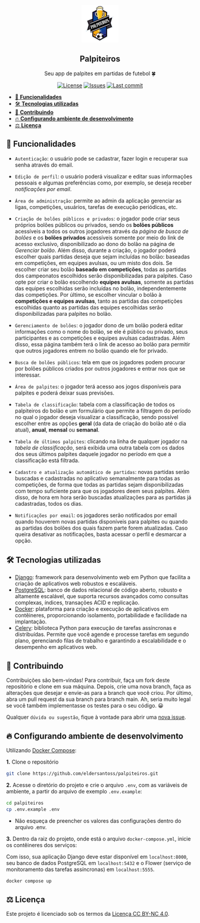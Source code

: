 <div align="center">
  <img src="core\static\core\img\palpiteiros.png" width="100px">
  <h2>Palpiteiros</h2>
  <p>Seu app de palpites em partidas de futebol 🍀</p>

  [![License](https://img.shields.io/github/license/eldersantoss/palpiteiros)](https://creativecommons.org/licenses/by-nc/4.0/legalcode)
  [![Issues](https://img.shields.io/github/issues/eldersantoss/palpiteiros)](https://github.com/eldersantoss/palpiteiros/issues)
  [![Last commit](https://img.shields.io/github/last-commit/eldersantoss/palpiteiros)](https://github.com/eldersantoss/palpiteiros/commits/main)
</div>

- [🚀 **Funcionalidades**](#-funcionalidades)
- [🛠 **Tecnologias utilizadas**](#-tecnologias-utilizadas)
- [🤗 **Contribuindo**](#-contribuindo)
- [🔥 **Configurando ambiente de desenvolvimento**](#-configurando-ambiente-de-desenvolvimento)
- [⚖ **Licença**](#-licença)

<!-- <div align="center"><img src="docs\animacao.gif" width="250"></div> -->

## 🚀 **Funcionalidades**

* `Autenticação`: o usuário pode se cadastrar, fazer login e recuperar sua senha através do email.

* `Edição de perfil`: o usuário poderá visualizar e editar suas informações pessoais e algumas preferências como, por exemplo, se deseja receber *notificações por email*.

* `Área de administração`: permite ao admin da aplicação gerenciar as ligas, competições, usuários, tarefas de execução periódicas, etc.

* `Criação de bolões públicos e privados`: o jogador pode criar seus próprios bolões públicos ou privados, sendo os **bolões públicos** acessíveis a todos os outros jogadores através da *página de busca de bolões* e os **bolões privados** acessíveis somente por meio do link de acesso exclusivo, disponibilizado ao dono do bolão na página de *Gerenciar bolão*. Além disso, durante a criação, o jogador poderá escolher quais partidas deseja que sejam incluídas no bolão: baseadas em competições, em equipes avulsas, ou um misto dos dois. Se escolher criar seu bolão **baseado em competições**, todas as partidas dos campeonatos escolhidos serão disponibilizadas para palpites. Caso opte por criar o bolão escolhendo **equipes avulsas**, somente as partidas das equipes escolhidas serão incluídas no bolão, independentemente das competições. Por último, se escolher vincular o bolão à **competições e equipes avulsas**, tanto as partidas das competições escolhidas quanto as partidas das equipes escolhidas serão disponibilizadas para palpites no bolão.

* `Gerenciamento de bolões`: o jogador dono de um bolão poderá editar informações como o nome do bolão, se ele é público ou privado, seus participantes e as competições e equipes avulsas cadastradas. Além disso, essa página também terá o link de acesso ao bolão para permitir que outros jogadores entrem no bolão quando ele for privado.

* `Busca de bolões públicos`: tela em que os jogadores podem procurar por bolões públicos criados por outros jogadores e entrar nos que se interessar.

* `Área de palpites`: o jogador terá acesso aos jogos disponíveis para palpites e poderá deixar suas previsões.

* `Tabela de classificação`: tabela com a classificação de todos os palpiteiros do bolão e um formulário que permite a filtragem do período no qual o jogador deseja visualizar a classificação, sendo possível escolher entre as opções **geral** (da data de criação do bolão até o dia atual), **anual**, **mensal** ou **semanal**.

* `Tabela de últimos palpites`: clicando na linha de qualquer jogador na *tabela de classificação*, será exibida uma outra tabela com os dados dos seus últimos palpites daquele jogador no período em que a classificação está filtrada.

* `Cadastro e atualização automático de partidas`: novas partidas serão buscadas e cadastradas no aplicativo semanalmente para todas as competições, de forma que todas as partidas sejam disponibilizadas com tempo suficiente para que os jogadores deem seus palpites. Além disso, de hora em hora serão buscadas atualizações para as partidas já cadastradas, todos os dias.

* `Notificações por email`: os jogadores serão notificados por email quando houverem novas partidas disponíveis para palpites ou quando as partidas dos bolões dos quais fazem parte forem atualizadas. Caso queira desativar as notificações, basta acessar o perfil e desmarcar a opção.

## 🛠 **Tecnologias utilizadas**

* [Django](https://www.djangoproject.com/): framework para desenvolvimento web em Python que facilita a criação de aplicativos web robustos e escaláveis.
* [PostgreSQL](https://www.postgresql.org/): banco de dados relacional de código aberto, robusto e altamente escalável, que suporta recursos avançados como consultas complexas, índices, transações ACID e replicação.
* [Docker](https://www.docker.com/): plataforma para criação e execução de aplicativos em contêineres, proporcionando isolamento, portabilidade e facilidade na implantação.
* [Celery](https://docs.celeryq.dev/en/stable/): biblioteca Python para execução de tarefas assíncronas e distribuídas. Permite que você agende e processe tarefas em segundo plano, gerenciando filas de trabalho e garantindo a escalabilidade e o desempenho em aplicativos web.

## 🤗 **Contribuindo**

Contribuições são bem-vindas! Para contribuir, faça um fork deste repositório e clone em sua máquina. Depois, crie uma nova branch, faça as alterações que desejar e envie-as para a branch que você criou. Por último, abra um pull request da sua branch para branch main. Ah, seria muito legal se você também implementasse os testes para o seu código. 😀

Qualquer `dúvida ou sugestão`, fique à vontade para abrir uma [nova issue](https://github.com/eldersantoss/palpiteiros/issues/new).

## 🔥 **Configurando ambiente de desenvolvimento**

Utilizando [Docker Compose](https://docs.docker.com/compose/):

**1.** Clone o repositório

```bash
git clone https://github.com/eldersantoss/palpiteiros.git
```

**2.** Acesse o diretório do projeto e crie o arquivo `.env`, com as variáveis de ambiente, a partir do arquivo de exemplo `.env.example`:

```bash
cd palpiteiros
cp .env.example .env
```

* Não esqueça de preencher os valores das configurações dentro do arquivo .env.

**3.** Dentro da raiz do projeto, onde está o arquivo `docker-compose.yml`, inicie os contêineres dos serviços:

Com isso, sua aplicação Django deve estar disponível em `localhost:8000`, seu banco de dados PostgreSQL em `localhost:5432` e o Flower (serviço de monitoramento das tarefas assíncronas) em `localhost:5555`.

```bash
docker compose up
```

## ⚖ **Licença**

Este projeto é licenciado sob os termos da [Licença CC BY-NC 4.0](https://creativecommons.org/licenses/by-nc/4.0/legalcode).
